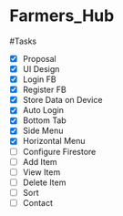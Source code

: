 # Farmers_Hub

#Tasks
- [x] Proposal
- [x] UI Design
- [x] Login FB
- [x] Register FB
- [x] Store Data on Device
- [x] Auto Login
- [x] Bottom Tab
- [x] Side Menu
- [x] Horizontal Menu
- [ ] Configure Firestore
- [ ] Add Item
- [ ] View Item
- [ ] Delete Item
- [ ] Sort
- [ ] Contact

